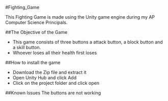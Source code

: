 #Fighting_Game

This Fighting Game is made using the Unity game engine during my AP Computer Science Principals. 

##The Objective of the Game
* This game consists of three buttons a attack button, a block button and a skill button.
* Whoever loses all their health first loses

##How to install the game
* Download the Zip file and extract it 
* Open Unity Hub and click Add
* Click on the project folder and click open

##Known Issues
The buttons are not working
